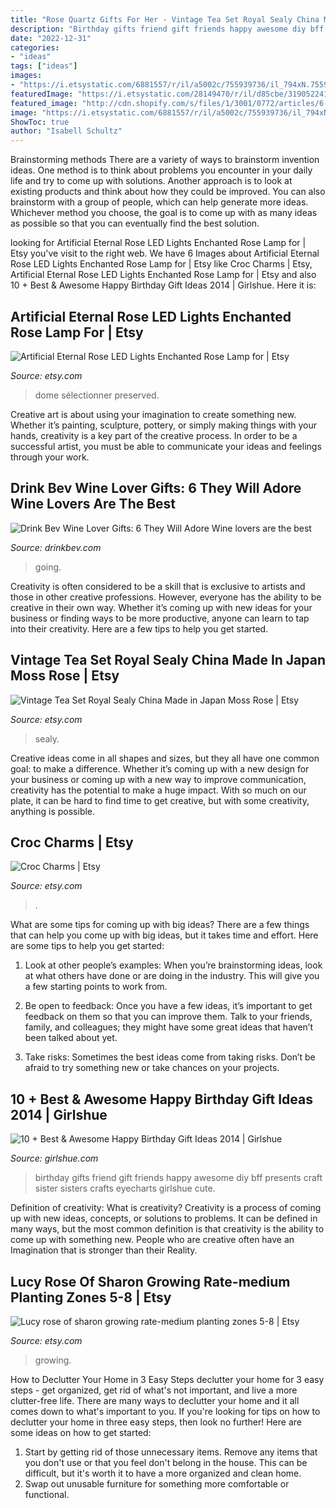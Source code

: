```yaml
---
title: "Rose Quartz Gifts For Her - Vintage Tea Set Royal Sealy China Made In Japan Moss Rose"
description: "Birthday gifts friend gift friends happy awesome diy bff presents craft sister sisters crafts eyecharts girlshue cute"
date: "2022-12-31"
categories:
- "ideas"
tags: ["ideas"]
images:
- "https://i.etsystatic.com/6881557/r/il/a5002c/755939736/il_794xN.755939736_euq4.jpg"
featuredImage: "https://i.etsystatic.com/28149470/r/il/d85cbe/3190522413/il_fullxfull.3190522413_fr56.jpg"
featured_image: "http://cdn.shopify.com/s/files/1/3001/0772/articles/6-wine-lover-gifts-they-will-adore-124422_1200x1200.jpg?v=1618094905"
image: "https://i.etsystatic.com/6881557/r/il/a5002c/755939736/il_794xN.755939736_euq4.jpg"
ShowToc: true
author: "Isabell Schultz"
---
```



Brainstorming methods
There are a variety of ways to brainstorm invention ideas. One method is to think about problems you encounter in your daily life and try to come up with solutions. Another approach is to look at existing products and think about how they could be improved. You can also brainstorm with a group of people, which can help generate more ideas. Whichever method you choose, the goal is to come up with as many ideas as possible so that you can eventually find the best solution.

	

		
looking for Artificial Eternal Rose LED Lights Enchanted Rose Lamp for | Etsy you've visit to the right web. We have 6 Images about Artificial Eternal Rose LED Lights Enchanted Rose Lamp for | Etsy like Croc Charms | Etsy, Artificial Eternal Rose LED Lights Enchanted Rose Lamp for | Etsy and also 10 + Best &amp; Awesome Happy Birthday Gift Ideas 2014 | Girlshue. Here it is:
		
    
## Artificial Eternal Rose LED Lights Enchanted Rose Lamp For | Etsy

<img loading=lazy src="https://i.etsystatic.com/27611854/r/il/514907/3105624631/il_1140xN.3105624631_5ro8.jpg" onerror="this.onerror=null;this.src='https://tse1.mm.bing.net/th?id=OIP.T2r82P3oAvZQPZ8ATIsBowHaHa&amp;pid=15.1';" alt="Artificial Eternal Rose LED Lights Enchanted Rose Lamp for | Etsy">

_Source: etsy.com_

>dome sélectionner preserved. 

	

Creative art is about using your imagination to create something new. Whether it’s painting, sculpture, pottery, or simply making things with your hands, creativity is a key part of the creative process. In order to be a successful artist, you must be able to communicate your ideas and feelings through your work.

    
## Drink Bev Wine Lover Gifts: 6 They Will Adore Wine Lovers Are The Best

<img loading=lazy src="http://cdn.shopify.com/s/files/1/3001/0772/articles/6-wine-lover-gifts-they-will-adore-124422_1200x1200.jpg?v=1618094905" onerror="this.onerror=null;this.src='https://tse1.mm.bing.net/th?id=OIP.04axdIB38LFO8XshqHYmGgHaE8&amp;pid=15.1';" alt="Drink Bev Wine Lover Gifts: 6 They Will Adore Wine lovers are the best">

_Source: drinkbev.com_

>going. 

	

Creativity is often considered to be a skill that is exclusive to artists and those in other creative professions. However, everyone has the ability to be creative in their own way. Whether it’s coming up with new ideas for your business or finding ways to be more productive, anyone can learn to tap into their creativity. Here are a few tips to help you get started.

    
## Vintage Tea Set Royal Sealy China Made In Japan Moss Rose | Etsy

<img loading=lazy src="https://i.etsystatic.com/6881557/r/il/a5002c/755939736/il_794xN.755939736_euq4.jpg" onerror="this.onerror=null;this.src='https://tse3.mm.bing.net/th?id=OIP.2hewRZfyniVmq0wD-eSXLAHaFt&amp;pid=15.1';" alt="Vintage Tea Set Royal Sealy China Made in Japan Moss Rose | Etsy">

_Source: etsy.com_

>sealy. 

	

Creative ideas come in all shapes and sizes, but they all have one common goal: to make a difference. Whether it’s coming up with a new design for your business or coming up with a new way to improve communication, creativity has the potential to make a huge impact. With so much on our plate, it can be hard to find time to get creative, but with some creativity, anything is possible.

    
## Croc Charms | Etsy

<img loading=lazy src="https://i.etsystatic.com/28149470/r/il/d85cbe/3190522413/il_fullxfull.3190522413_fr56.jpg" onerror="this.onerror=null;this.src='https://tse4.mm.bing.net/th?id=OIP.ywq3b-fJ7WY06TFJMly2cwHaJ4&amp;pid=15.1';" alt="Croc Charms | Etsy">

_Source: etsy.com_

>. 

	

What are some tips for coming up with big ideas?
There are a few things that can help you come up with big ideas, but it takes time and effort. Here are some tips to help you get started:
1. Look at other people’s examples: When you’re brainstorming ideas, look at what others have done or are doing in the industry. This will give you a few starting points to work from.

2. Be open to feedback: Once you have a few ideas, it’s important to get feedback on them so that you can improve them. Talk to your friends, family, and colleagues; they might have some great ideas that haven’t been talked about yet.

3. Take risks: Sometimes the best ideas come from taking risks. Don’t be afraid to try something new or take chances on your projects.

    
## 10 + Best &amp; Awesome Happy Birthday Gift Ideas 2014 | Girlshue

<img loading=lazy src="https://www.girlshue.com/wp-content/uploads/2014/03/10-Best-Awesome-Happy-Birthday-Gift-Ideas-2014-10.jpg" onerror="this.onerror=null;this.src='https://tse2.mm.bing.net/th?id=OIP.n_DiJLQ-0olNQNXXqweMYwHaJ3&amp;pid=15.1';" alt="10 + Best &amp; Awesome Happy Birthday Gift Ideas 2014 | Girlshue">

_Source: girlshue.com_

>birthday gifts friend gift friends happy awesome diy bff presents craft sister sisters crafts eyecharts girlshue cute. 

	

Definition of creativity: What is creativity?
Creativity is a process of coming up with new ideas, concepts, or solutions to problems. It can be defined in many ways, but the most common definition is that creativity is the ability to come up with something new. People who are creative often have an Imagination that is stronger than their Reality.

    
## Lucy Rose Of Sharon Growing Rate-medium Planting Zones 5-8 | Etsy

<img loading=lazy src="https://i.etsystatic.com/28541327/r/il/da5119/3192186538/il_1588xN.3192186538_qxve.jpg" onerror="this.onerror=null;this.src='https://tse3.mm.bing.net/th?id=OIP.TcsGdV9vn2a6i_yyCErquAHaLI&amp;pid=15.1';" alt="Lucy rose of sharon growing rate-medium planting zones 5-8 | Etsy">

_Source: etsy.com_

>growing. 

	

How to Declutter Your Home in 3 Easy Steps
declutter your home for 3 easy steps - get organized, get rid of what's not important, and live a more clutter-free life.
There are many ways to declutter your home and it all comes down to what's important to you. If you're looking for tips on how to declutter your home in three easy steps, then look no further! Here are some ideas on how to get started: 

1. Start by getting rid of those unnecessary items. Remove any items that you don't use or that you feel don't belong in the house. This can be difficult, but it's worth it to have a more organized and clean home. 
2. Swap out unusable furniture for something more comfortable or functional.


